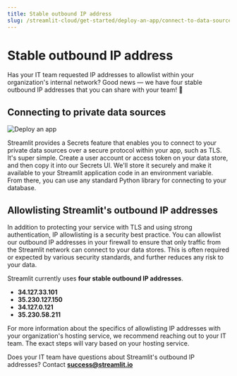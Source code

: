 ```yaml
---
title: Stable outbound IP address
slug: /streamlit-cloud/get-started/deploy-an-app/connect-to-data-sources/stable-outbound-ip-addresses
---
```


# Stable outbound IP address

Has your IT team requested IP addresses to allowlist within your organization's internal network? Good news — we have four stable outbound IP addresses that you can share with your team! 🎉

## Connecting to private data sources

![Deploy an app](/images/streamlit-cloud/deploy-an-app.gif)

Streamlit provides a Secrets feature that enables you to connect to your private data sources over a secure protocol within your app, such as TLS. It's super simple. Create a user account or access token on your data store, and then copy it into our Secrets UI. We'll store it securely and make it available to your Streamlit application code in an environment variable. From there, you can use any standard Python library for connecting to your database.

## Allowlisting Streamlit's outbound IP addresses

In addition to protecting your service with TLS and using strong authentication, IP allowlisting is a security best practice. You can allowlist our outbound IP addresses in your firewall to ensure that only traffic from the Streamlit network can connect to your data stores. This is often required or expected by various security standards, and further reduces any risk to your data.

Streamlit currently uses **four stable outbound IP addresses**.

- **34.127.33.101**
- **35.230.127.150**
- **34.127.0.121**
- **35.230.58.211**

For more information about the specifics of allowlisting IP addresses with your organization's hosting service, we recommend reaching out to your IT team. The exact steps will vary based on your hosting service.

<Note>

Does your IT team have questions about Streamlit's outbound IP addresses? Contact [**success@streamlit.io**](mailto:success@streamlit.io)

</Note>